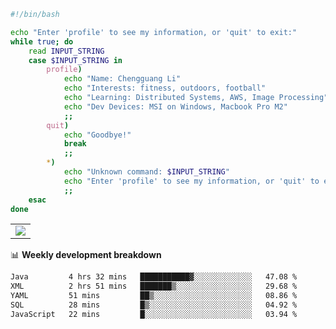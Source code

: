 ```bash
#!/bin/bash

echo "Enter 'profile' to see my information, or 'quit' to exit:"
while true; do
    read INPUT_STRING
    case $INPUT_STRING in
        profile)
            echo "Name: Chengguang Li"
            echo "Interests: fitness, outdoors, football"
            echo "Learning: Distributed Systems, AWS, Image Processing"
            echo "Dev Devices: MSI on Windows, Macbook Pro M2"
            ;;
        quit)
            echo "Goodbye!"
            break
            ;;
        *)
            echo "Unknown command: $INPUT_STRING"
            echo "Enter 'profile' to see my information, or 'quit' to exit:"
            ;;
    esac
done

```

<!--Contribution Graph-->
<table>
  <tr>
    <td>
      <picture>
        <source media="(prefers-color-scheme: light)" srcset="https://github-readme-activity-graph.vercel.app/graph?username=chengguang-li&theme=xcode&bg_color=FF000000&color=000000&hide_border=true" />
        <img src="https://github-readme-activity-graph.vercel.app/graph?username=chengguang-li&theme=xcode&bg_color=FF000000&hide_border=true" />
      </picture>
  </tr>
</table>

📊 **Weekly development breakdown**

<!--START_SECTION:waka-->

```txt
Java         4 hrs 32 mins   ███████████▓░░░░░░░░░░░░░   47.08 %
XML          2 hrs 51 mins   ███████▒░░░░░░░░░░░░░░░░░   29.68 %
YAML         51 mins         ██▒░░░░░░░░░░░░░░░░░░░░░░   08.86 %
SQL          28 mins         █▒░░░░░░░░░░░░░░░░░░░░░░░   04.92 %
JavaScript   22 mins         █░░░░░░░░░░░░░░░░░░░░░░░░   03.94 %
```

<!--END_SECTION:waka-->

